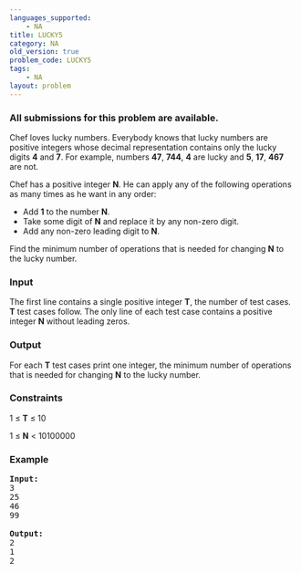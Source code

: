 ```yaml
---
languages_supported:
    - NA
title: LUCKY5
category: NA
old_version: true
problem_code: LUCKY5
tags:
    - NA
layout: problem
---
```

###  All submissions for this problem are available. 

 Chef loves lucky numbers. Everybody knows that lucky numbers are positive integers whose decimal representation contains only the lucky digits **4** and **7**. For example, numbers **47**, **744**, **4** are lucky and **5**, **17**, **467** are not.

 Chef has a positive integer **N**. He can apply any of the following operations as many times as he want in any order:

- Add **1** to the number **N**.
- Take some digit of **N** and replace it by any non-zero digit.
- Add any non-zero leading digit to **N**.

 Find the minimum number of operations that is needed for changing **N** to the lucky number.

### Input

The first line contains a single positive integer **T**, the number of test cases. **T** test cases follow. The only line of each test case contains a positive integer **N** without leading zeros.

### Output

For each **T** test cases print one integer, the minimum number of operations that is needed for changing **N** to the lucky number.

### Constraints

1 ≤ **T** ≤ 10

1 ≤ **N** < 10100000

### Example

<pre>
<b>Input:</b>
3
25
46
99

<b>Output:</b>
2
1
2

</pre>